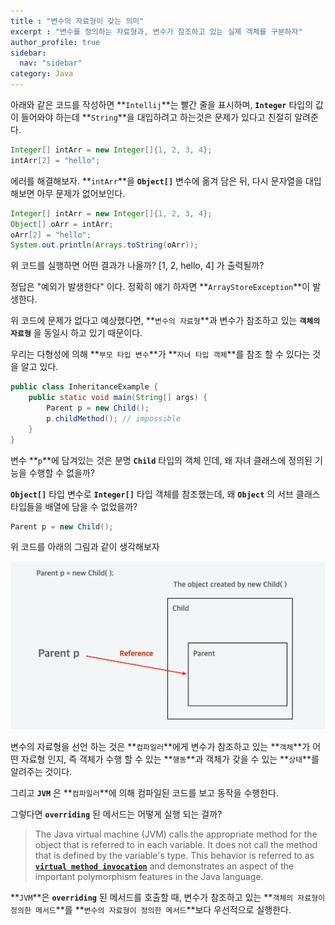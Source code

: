 ```yaml
---
title : "변수의 자료형이 갖는 의미"
excerpt : "변수를 정의하는 자료형과, 변수가 참조하고 있는 실제 객체를 구분하자"
author_profile: true
sidebar:
  nav: "sidebar"
category: Java
---
```

  
아래와 같은 코드를 작성하면 **`Intellij`**는 빨간 줄을 표시하며, **`Integer`** 타입의 값이 들어와야 하는데 **`String`**을 대입하려고 하는것은 문제가 있다고 친절히 알려준다.
  
```java
Integer[] intArr = new Integer[]{1, 2, 3, 4};
intArr[2] = "hello";
```  
  
에러를 해결해보자. **`intArr`**을 **`Object[]`** 변수에 옮겨 담은 뒤, 다시 문자열을 대입해보면 아무 문제가 없어보인다.  

```java
Integer[] intArr = new Integer[]{1, 2, 3, 4};
Object[] oArr = intArr;
oArr[2] = "hello";
System.out.println(Arrays.toString(oArr));
```
위 코드를 실행하면 어떤 결과가 나올까? [1, 2, hello, 4] 가 출력될까?  

정답은 "예외가 발생한다" 이다. 정확히 얘기 하자면 **`ArrayStoreException`**이 발생한다.  

위 코드에 문제가 없다고 예상했다면, **`변수의 자료형`**과 변수가 참조하고 있는 **`객체의 자료형`** 을 동일시 하고 있기 때문이다.     

우리는 다형성에 의해 **`부모 타입 변수`**가 **`자녀 타입 객체`**를 참조 할 수 있다는 것을 알고 있다.   

```java
public class InheritanceExample {
    public static void main(String[] args) {
        Parent p = new Child();
        p.childMethod(); // impossible
    }
}
```
   
변수 **`p`**에 담겨있는 것은 분명 **`Child`** 타입의 객체 인데, 왜 자녀 클래스에 정의된 기능을 수행할 수 없을까?  

**`Object[]`** 타입 변수로 **`Integer[]`** 타입 객체를 참조했는데, 왜 **`Object`** 의 서브 클래스 타입들을 배열에 담을 수 없었을까?  
  
```java
Parent p = new Child();
```
  
위 코드를 아래의 그림과 같이 생각해보자   

![image.png](/assets/images/java/inheritance.png)  
  
변수의 자료형을 선언 하는 것은 **`컴파일러`**에게 변수가 참조하고 있는 **`객체`**가 어떤 자료형 인지, 즉 객체가 수행 할 수 있는 **`행동`**과 객체가 갖을 수 있는 **`상태`**를 알려주는 것이다.    
  
그리고 **`JVM`** 은 **`컴파일러`**에 의해 컴파일된 코드를 보고 동작을 수행한다.  
  
그렇다면 **`overriding`** 된 메서드는 어떻게 실행 되는 걸까?    

> The Java virtual machine (JVM) calls the appropriate method for the object that is referred to in each variable. 
> It does not call the method that is defined by the variable's type. 
> This behavior is referred to as **[`virtual method invocation`](https://blogs.oracle.com/javamagazine/post/mastering-the-mechanics-of-java-method-invocation)** and demonstrates an aspect of the important polymorphism features in the Java language.
  
**`JVM`**은 **`overriding`** 된 메서드를 호출할 때, 변수가 참조하고 있는 **`객체의 자료형이 정의한 메서드`**를 **`변수의 자료형이 정의한 메서드`**보다 우선적으로 실행한다.  
  